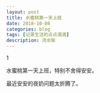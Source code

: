 ```yaml
---
layout: post
title: 水蜜桃第一天上班
date: 2018-10-08
categories: blog
tags: [记录生活的点点滴滴]
description: 流水账
---
```


1 

水蜜桃第一天上班，特别不舍得安安。

最近安安的夜奶问题太折腾了。


